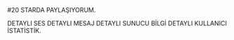 #20 STARDA PAYLAŞIYORUM.

DETAYLI SES
DETAYLI MESAJ
DETAYLI SUNUCU BİLGİ
DETAYLI KULLANICI İSTATİSTİK.
